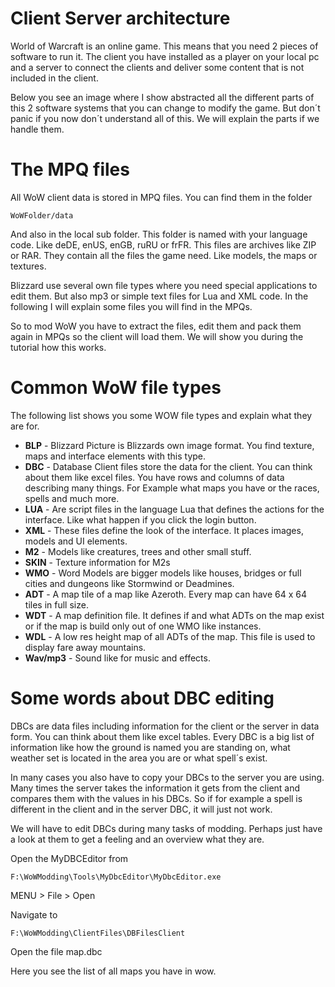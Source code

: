 # Client Server architecture #

World of Warcraft is an online game. This means that you need 2 pieces of software to run it. The client you have installed as a player on your local pc and a server to connect the clients and deliver some content that is not included in the client.

Below you see an image where I show abstracted all the different parts of this 2 software systems that you can change to modify the game. But don´t panic if you now don´t understand all of this. We will explain the parts if we handle them.

# The MPQ files #
All WoW client data is stored in MPQ files. You can find them in the folder

    WoWFolder/data

And also in the local sub folder. This folder is named with your language code. Like deDE, enUS, enGB, ruRU or frFR. This files are archives like ZIP or RAR. They contain all the files the game need. Like models, the maps or textures. 

Blizzard use several own file types where you need special applications to edit them. But also mp3 or simple text files for Lua and XML code. In the following I will explain some files you will find in the MPQs.

So to mod WoW you have to extract the files, edit them and pack them again in MPQs so the client will load them. We will show you during the tutorial how this works.

# Common WoW file types #

The following list shows you some WOW file types and explain what they are for.

* **BLP** - Blizzard Picture is Blizzards own image format. You find texture, maps and interface elements with this type.
* **DBC** - Database Client files store the data for the client. You can think about them like excel files. You have rows and columns of data describing many things. For Example what maps you have or the races, spells and much more.
* **LUA** - Are script files in the language Lua that defines the actions for the interface. Like what happen if you click the login button.
* **XML** - These files define the look of the interface. It places images, models and UI elements.
* **M2** - Models like creatures, trees and other small stuff.
* **SKIN** - Texture information for M2s
* **WMO** - Word Models are bigger models like houses, bridges or full cities and dungeons like Stormwind or Deadmines.
* **ADT** - A map tile of a map like Azeroth. Every map can have 64 x 64 tiles in full size.
* **WDT** - A map definition file. It defines if and what ADTs on the map exist or if the map is build only out of one WMO like instances.
* **WDL** - A low res height map of all ADTs of the map. This file is used to display fare away mountains.
* **Wav/mp3** - Sound like for music and effects.

# Some words about DBC editing #
DBCs are data files including information for the client or the server in data form. You can think about them like excel tables. Every DBC is a big list of information like how the ground is named you are standing on, what weather set is located in the area you are or what spell´s exist.

In many cases you also have to copy your DBCs to the server you are using. Many times the server takes the information it gets from the client and compares them with the values in his DBCs. So if for example a spell is different in the client and in the server DBC, it will just not work.

We will have to edit DBCs during many tasks of modding. Perhaps just have a look at them to get a feeling and an overview what they are.

Open the MyDBCEditor from

    F:\WoWModding\Tools\MyDbcEditor\MyDbcEditor.exe

MENU > File > Open

Navigate to

    F:\WoWModding\ClientFiles\DBFilesClient

Open the file map.dbc

Here you see the list of all maps you have in wow. 